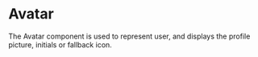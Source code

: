 # Avatar

The Avatar component is used to represent user, and displays the profile picture, initials or fallback icon.
